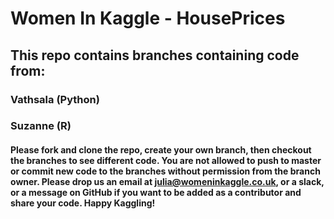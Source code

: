 # Women In Kaggle - HousePrices

## This repo contains branches containing code from:

### Vathsala (Python)
### Suzanne (R)

#### Please fork and clone the repo, create your own branch, then checkout the branches to see different code. You are not allowed to push to master or commit new code to the branches without permission from the branch owner. Please drop us an email at julia@womeninkaggle.co.uk, or a slack, or a message on GitHub if you want to be added as a contributor and share your code. Happy Kaggling!
